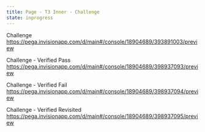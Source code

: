 ```yaml
---
title: Page - T3 Inner - Challenge
state: inprogress
---
```


Challenge
https://pega.invisionapp.com/d/main#/console/18904689/393891003/preview


Challenge - Verified Pass
https://pega.invisionapp.com/d/main#/console/18904689/398937093/preview


Challenge - Verified Fail
https://pega.invisionapp.com/d/main#/console/18904689/398937094/preview


Challenge - Verified Revisited
https://pega.invisionapp.com/d/main#/console/18904689/398937095/preview